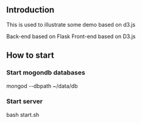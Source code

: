 ## Introduction
This is used to illustrate some demo based on d3.js

Back-end based on Flask
Front-end based on D3.js

## How to start

### Start mogondb databases
mongod --dbpath ~/data/db

### Start server
bash start.sh
